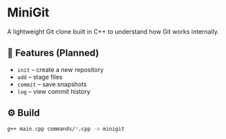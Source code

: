 # MiniGit

A lightweight Git clone built in C++ to understand how Git works internally.

## 🧱 Features (Planned)
- `init` – create a new repository
- `add` – stage files
- `commit` – save snapshots
- `log` – view commit history

## ⚙️ Build
```bash
g++ main.cpp commands/*.cpp -o minigit
